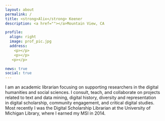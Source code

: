 ```yaml
---
layout: about
permalink: /
title: <strong>Alix</strong> Keener
description: <a href=""></a>Mountain View, CA

profile:
  align: right
  image: prof_pic.jpg
  address: 
    <p></p>
    <p></p>
   <p></p>

news: true
social: true
---
```


I am an academic librarian focusing on supporting researchers in the digital humanities and social sciences. I consult, teach, and collaborate on projects related to text and data mining, digital history, diversity and representation in digital scholarship, community engagement, and critical digital studies. Most recently I was the Digital Scholarship Librarian at the University of Michigan Library, where I earned my MSI in 2014. 

